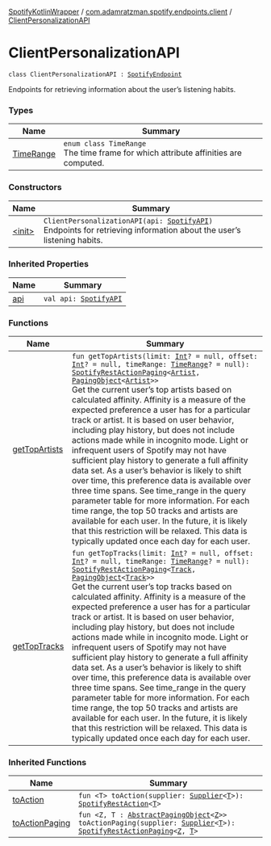 [SpotifyKotlinWrapper](../../index.md) / [com.adamratzman.spotify.endpoints.client](../index.md) / [ClientPersonalizationAPI](./index.md)

# ClientPersonalizationAPI

`class ClientPersonalizationAPI : `[`SpotifyEndpoint`](../../com.adamratzman.spotify.utils/-spotify-endpoint/index.md)

Endpoints for retrieving information about the user’s listening habits.

### Types

| Name | Summary |
|---|---|
| [TimeRange](-time-range/index.md) | `enum class TimeRange`<br>The time frame for which attribute affinities are computed. |

### Constructors

| Name | Summary |
|---|---|
| [&lt;init&gt;](-init-.md) | `ClientPersonalizationAPI(api: `[`SpotifyAPI`](../../com.adamratzman.spotify.main/-spotify-a-p-i/index.md)`)`<br>Endpoints for retrieving information about the user’s listening habits. |

### Inherited Properties

| Name | Summary |
|---|---|
| [api](../../com.adamratzman.spotify.utils/-spotify-endpoint/api.md) | `val api: `[`SpotifyAPI`](../../com.adamratzman.spotify.main/-spotify-a-p-i/index.md) |

### Functions

| Name | Summary |
|---|---|
| [getTopArtists](get-top-artists.md) | `fun getTopArtists(limit: `[`Int`](https://kotlinlang.org/api/latest/jvm/stdlib/kotlin/-int/index.html)`? = null, offset: `[`Int`](https://kotlinlang.org/api/latest/jvm/stdlib/kotlin/-int/index.html)`? = null, timeRange: `[`TimeRange`](-time-range/index.md)`? = null): `[`SpotifyRestActionPaging`](../../com.adamratzman.spotify.main/-spotify-rest-action-paging/index.md)`<`[`Artist`](../../com.adamratzman.spotify.utils/-artist/index.md)`, `[`PagingObject`](../../com.adamratzman.spotify.utils/-paging-object/index.md)`<`[`Artist`](../../com.adamratzman.spotify.utils/-artist/index.md)`>>`<br>Get the current user’s top artists based on calculated affinity. Affinity is a measure of the expected preference a user has for a particular track or artist.  It is based on user behavior, including play history, but does not include actions made while in incognito mode. Light or infrequent users of Spotify may not have sufficient play history to generate a full affinity data set. As a user’s behavior is likely to shift over time, this preference data is available over three time spans. See time_range in the query parameter table for more information. For each time range, the top 50 tracks and artists are available for each user. In the future, it is likely that this restriction will be relaxed. This data is typically updated once each day for each user. |
| [getTopTracks](get-top-tracks.md) | `fun getTopTracks(limit: `[`Int`](https://kotlinlang.org/api/latest/jvm/stdlib/kotlin/-int/index.html)`? = null, offset: `[`Int`](https://kotlinlang.org/api/latest/jvm/stdlib/kotlin/-int/index.html)`? = null, timeRange: `[`TimeRange`](-time-range/index.md)`? = null): `[`SpotifyRestActionPaging`](../../com.adamratzman.spotify.main/-spotify-rest-action-paging/index.md)`<`[`Track`](../../com.adamratzman.spotify.utils/-track/index.md)`, `[`PagingObject`](../../com.adamratzman.spotify.utils/-paging-object/index.md)`<`[`Track`](../../com.adamratzman.spotify.utils/-track/index.md)`>>`<br>Get the current user’s top tracks based on calculated affinity. Affinity is a measure of the expected preference a user has for a particular track or artist.  It is based on user behavior, including play history, but does not include actions made while in incognito mode. Light or infrequent users of Spotify may not have sufficient play history to generate a full affinity data set. As a user’s behavior is likely to shift over time, this preference data is available over three time spans. See time_range in the query parameter table for more information. For each time range, the top 50 tracks and artists are available for each user. In the future, it is likely that this restriction will be relaxed. This data is typically updated once each day for each user. |

### Inherited Functions

| Name | Summary |
|---|---|
| [toAction](../../com.adamratzman.spotify.utils/-spotify-endpoint/to-action.md) | `fun <T> toAction(supplier: `[`Supplier`](http://docs.oracle.com/javase/8/docs/api/java/util/function/Supplier.html)`<`[`T`](../../com.adamratzman.spotify.utils/-spotify-endpoint/to-action.md#T)`>): `[`SpotifyRestAction`](../../com.adamratzman.spotify.main/-spotify-rest-action/index.md)`<`[`T`](../../com.adamratzman.spotify.utils/-spotify-endpoint/to-action.md#T)`>` |
| [toActionPaging](../../com.adamratzman.spotify.utils/-spotify-endpoint/to-action-paging.md) | `fun <Z, T : `[`AbstractPagingObject`](../../com.adamratzman.spotify.utils/-abstract-paging-object/index.md)`<`[`Z`](../../com.adamratzman.spotify.utils/-spotify-endpoint/to-action-paging.md#Z)`>> toActionPaging(supplier: `[`Supplier`](http://docs.oracle.com/javase/8/docs/api/java/util/function/Supplier.html)`<`[`T`](../../com.adamratzman.spotify.utils/-spotify-endpoint/to-action-paging.md#T)`>): `[`SpotifyRestActionPaging`](../../com.adamratzman.spotify.main/-spotify-rest-action-paging/index.md)`<`[`Z`](../../com.adamratzman.spotify.utils/-spotify-endpoint/to-action-paging.md#Z)`, `[`T`](../../com.adamratzman.spotify.utils/-spotify-endpoint/to-action-paging.md#T)`>` |
